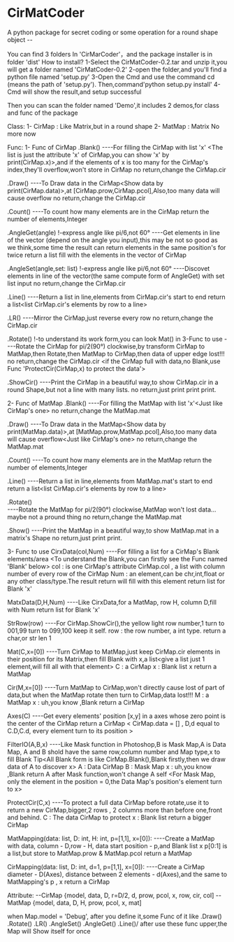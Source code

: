 # CirMatCoder
A python package for secret coding or some operation for a round shape object -<Maybe>-

  You can find 3 folders In 'CirMarCoder'，and the package installer is in folder 'dist'
  How to install?
  1-Select the CirMatCoder-0.2.tar and unzip it,you will get a folder named 'CirMatCoder-0.2'
  2-open the folder,and you'll find a python file named 'setup.py'
  3-Open the Cmd and use the command cd <path> (<path>means the path of 'setup.py').
  Then,command'python setup.py install'
  4-Cmd will show the result,and setup successful
  
  Then you can scan the folder named 'Demo',it includes 2 demos,for class and func of the package
  
  Class:
  1- CirMap : Like Matrix,but in a round shape
  2- MatMap : Matrix
  No more now
  
  Func:
  1- Func of CirMap
  .Blank()
      ----For filling the CirMap with list 'x' <The list is just the attribute 'x' of CirMap,you can show 'x' by             print(CirMap.x)>,and if the elements of x is too many for the CirMap's index,they'll overflow,won't store in CirMap
      no return,change the CirMap.cir
  
  .Draw()
      ----To Draw data in the CirMap<Show data by print(CirMap.data)>,at [CirMap.prow,CirMap.pcol],Also,too many data will cause overflow
      no return,change the CirMap.cir
  
  .Count()
      ----To count how many elements are in the CirMap
      return the number of elements,Integer
  
  .AngleGet(angle)       !-express angle like pi/6,not 60°
      ----Get elements in line of the vector (depend on the angle you input),this may be not so good as we think,some time the result can return elements in the same position's for twice
      return a list fill with the elements in the vector of CirMap

  .AngleSet(angle,set: list)       !-express angle like pi/6,not 60°
      ----Discovet elements in line of the vector(the same compute form of AngleGet) with set list input
      no return,change the CirMap.cir
 
  .Line()
      ----Return a list in line,elements from CirMap.cir's start to end
      return a list<list CirMap.cir's elements by row to a line>

  .LR()
      ----Mirror the CirMap,just reverse every row
      no return,change the CirMap.cir

  .Rotate()       !-to understand its work form,you can look Mat() in 3-Func to use
       ----Rotate the CirMap for pi/2(90°) clockwise,by transform CirMap to MatMap,then Rotate,then MatMap to CirMap,then data of upper edge lost!!!
       no return,change the CirMap.cir <if the CirMap full with data,no Blank,use Func 'ProtectCir(CirMap,x) to protect the data'>

  .ShowCir()
        ----Print the CirMap in a beautiful way,to show CirMap.cir in a round Shape,but not a line with many lists.
        no return,just print print print.

  2- Func of MatMap
  .Blank()
      ----For filling the MatMap with list 'x'<Just like CirMap's one>
      no return,change the MatMap.mat
  
  .Draw()
      ----To Draw data in the MatMap<Show data by print(MatMap.data)>,at [MatMap.prow,MatMap.pcol],Also,too many data will cause overflow<Just like CirMap's one>
      no return,change the MatMap.mat
  
  .Count()
      ----To count how many elements are in the MatMap
      return the number of elements,Integer
  
  .Line()
      ----Return a list in line,elements from MatMap.mat's start to end
      return a list<list CirMap.cir's elements by row to a line>

  .Rotate()      
       ----Rotate the MatMap for pi/2(90°) clockwise,MatMap won't lost data...   maybe not a pround thing
       no return,change the MatMap.mat

  .Show()
        ----Print the MatMap in a beautiful way,to show MatMap.mat in a matrix's Shape
        no return,just print print.  

  3- Func to use
  CirxData(col,Num)
      ----For filling a list for a CirMap's Blank elements/area <To understand the Blank,you can firstly see the Func named 'Blank' below>
            col : is one CirMap's attribute CirMap.col , a list with column number of every row of the CirMap 
            Num : an element,can be chr,int,float or any other class/type.The result return will fill with this element<the Num>
            return list for Blank 'x'

  MatxData(D,H,Num)
      ----Like CirxData,for a MatMap, row H, column D,fill with Num<any type>
            return list for Blank 'x'

  StrRow(row)
      ----For CirMap.ShowCir(),the yellow light row number,1 turn to 001,99 turn to 099,100 keep it self.
            row : the row number, a int type.
            return a char,or str len 1
  
  Mat(C,x=[0])
      ----Turn CirMap to MatMap,just keep CirMap.cir elements in their position for its Matrix,then fill Blank with x,a list<give a list just 1 element,will fill all with that element>
            C : a CirMap
            x : Blank list x
            return a MatMap
 
  Cir(M,x=[0])
      ----Turn MatMap to CirMap,won't directly cause lost of part of data,but when the MatMap rotate then turn to CirMap,data lost!!!
            M : a MatMap
            x : uh,you know ,Blank
            return a CirMap
  
  Axes(C)
      ----Get every elements' position [x,y] in a axes whose zero point is the center of the CirMap
            return a CirMap     < CirMap.data = [] , D,d equal to C.D,C.d, every element turn to its position >
 
  FilterIO(A,B,x)
       ----Like Mask function in Photoshop,B is Mask Map,A is Data Map, A and B shold have the same row,column number and Map type,x to fill Blank
             Tip<All Blank form is like CirMap.Blank(),Blank firstly,then we draw data of A to discover x>
             A : Data CirMap
             B : Mask Map
             x : uh,you know ,Blank
             return A after Mask function,won't change A self <For Mask Map, only the element in the position = 0,the Data Map's position's element turn to x>

  ProtectCir(C,x)
        ----To protect a full data CirMap before rotate,use it to return a new CirMap,bigger,2 rows , 2 columns more than before one,front and behind. 
              C : The data CirMap to protect
              x : Blank list
              return a bigger CirMap

  MatMapping(data: list, D: int, H: int, p=[1,1], x=[0]):
        ----Create a MatMap with data, column - D,row - H, data start position - p,and Blank list x
              p[0:1] is a list,but store to MatMap.prow & MatMap.pcol
               return a MatMap

  CirMapping(data: list, D: int, d=1, p=[1,1], x=[0]):
         ----Create a CirMap diameter - D(Axes), distance between 2 elements - d(Axes),and the same  to MatMapping's p , x
               return a CirMap


  Attribute:
  --CirMap
     {model, data, D, r=D/2, d, prow, pcol, x, row, cir, col]
  --MatMap
     {model, data, D, H, prow, pcol, x, mat]

  when Map.model = 'Debug', after you define it,some Func of it like \.Draw() .Rotate() .LR() .AngleSet() .AngleGet() .Line()/
  after use these func upper,the Map will Show itself for once
